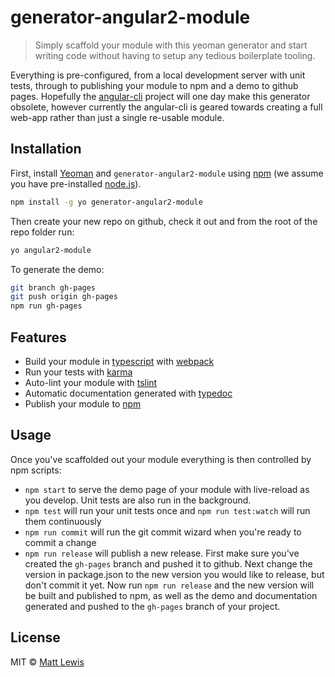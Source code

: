 # generator-angular2-module
>Simply scaffold your module with this yeoman generator and start writing code without having to setup any tedious boilerplate tooling. 

Everything is pre-configured, from a local development server with unit tests, through to publishing your module to npm and a demo to github pages. Hopefully the [angular-cli](https://cli.angular.io/) project will one day make this generator obsolete, however currently the angular-cli is geared towards creating a full web-app rather than just a single re-usable module.

## Installation

First, install [Yeoman](http://yeoman.io) and `generator-angular2-module` using [npm](https://www.npmjs.com/) (we assume you have pre-installed [node.js](https://nodejs.org/)).

```bash
npm install -g yo generator-angular2-module
```

Then create your new repo on github, check it out and from the root of the repo folder run:

```bash
yo angular2-module
```

To generate the demo:
```bash
git branch gh-pages
git push origin gh-pages
npm run gh-pages
```

## Features

* Build your module in [typescript](https://www.typescriptlang.org/) with [webpack](https://webpack.github.io/)
* Run your tests with [karma](http://karma-runner.github.io/)
* Auto-lint your module with [tslint](https://palantir.github.io/tslint/)
* Automatic documentation generated with [typedoc](http://typedoc.io/)
* Publish your module to [npm](https://www.npmjs.com/)

## Usage

Once you've scaffolded out your module everything is then controlled by npm scripts:
* `npm start` to serve the demo page of your module with live-reload as you develop. Unit tests are also run in the background.
* `npm test` will run your unit tests once and `npm run test:watch` will run them continuously
* `npm run commit` will run the git commit wizard when you're ready to commit a change
* `npm run release` will publish a new release. First make sure you've created the `gh-pages` branch and pushed it to github. Next change the version in package.json to the new version you would like to release, but don't commit it yet. Now run `npm run release` and the new version will be built and published to npm, as well as the demo and documentation generated and pushed to the `gh-pages` branch of your project.

## License

MIT © [Matt Lewis](https://mattlewis.me)
